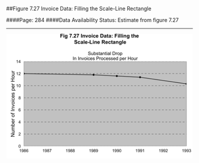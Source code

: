 ##Figure 7.27 Invoice Data: Filling the Scale-Line Rectangle

####Page: 284
####Data Availability Status: Estimate from figure 7.27
***
![`Invoice Data: Filling the Scale-Line Rectangle`](fig07-27_invoice-data-filling-the-scale-line-rectangle.png)


